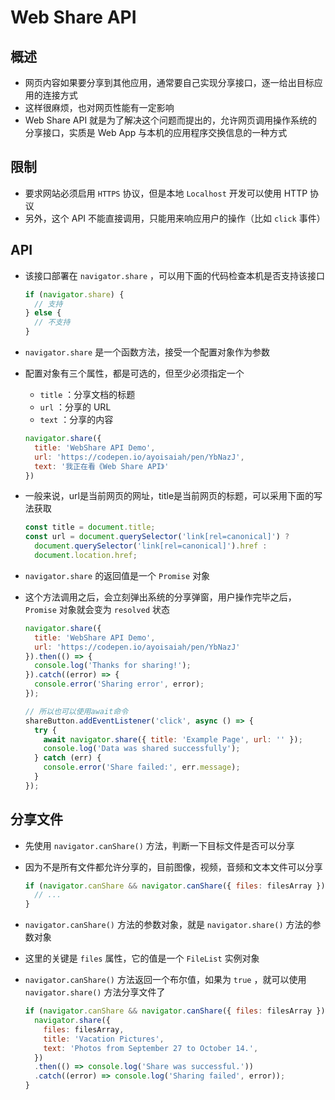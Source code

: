 # Web Share API

## 概述

+ 网页内容如果要分享到其他应用，通常要自己实现分享接口，逐一给出目标应用的连接方式
+ 这样很麻烦，也对网页性能有一定影响
+ Web Share API 就是为了解决这个问题而提出的，允许网页调用操作系统的分享接口，实质是 Web App 与本机的应用程序交换信息的一种方式

## 限制

+ 要求网站必须启用 `HTTPS` 协议，但是本地 `Localhost` 开发可以使用 HTTP 协议
+ 另外，这个 API 不能直接调用，只能用来响应用户的操作（比如 `click` 事件）

## API

+ 该接口部署在 `navigator.share` ，可以用下面的代码检查本机是否支持该接口

  ```js
  if (navigator.share) {
    // 支持
  } else {
    // 不支持
  }
  ```

+ `navigator.share` 是一个函数方法，接受一个配置对象作为参数
+ 配置对象有三个属性，都是可选的，但至少必须指定一个

  + `title` ：分享文档的标题
  + `url` ：分享的 URL
  + `text` ：分享的内容

  ```js
  navigator.share({
    title: 'WebShare API Demo',
    url: 'https://codepen.io/ayoisaiah/pen/YbNazJ',
    text: '我正在看《Web Share API》'
  })
  ```

+ 一般来说，url是当前网页的网址，title是当前网页的标题，可以采用下面的写法获取

  ```js
  const title = document.title;
  const url = document.querySelector('link[rel=canonical]') ?
    document.querySelector('link[rel=canonical]').href :
    document.location.href;
  ```

+ `navigator.share` 的返回值是一个 `Promise` 对象
+ 这个方法调用之后，会立刻弹出系统的分享弹窗，用户操作完毕之后，`Promise` 对象就会变为 `resolved` 状态

  ```js
  navigator.share({
    title: 'WebShare API Demo',
    url: 'https://codepen.io/ayoisaiah/pen/YbNazJ'
  }).then(() => {
    console.log('Thanks for sharing!');
  }).catch((error) => {
    console.error('Sharing error', error);
  });
  ```

  ```js
  // 所以也可以使用await命令
  shareButton.addEventListener('click', async () => {
    try {
      await navigator.share({ title: 'Example Page', url: '' });
      console.log('Data was shared successfully');
    } catch (err) {
      console.error('Share failed:', err.message);
    }
  });
  ```

## 分享文件

+ 先使用 `navigator.canShare()` 方法，判断一下目标文件是否可以分享
+ 因为不是所有文件都允许分享的，目前图像，视频，音频和文本文件可以分享

  ```js
  if (navigator.canShare && navigator.canShare({ files: filesArray })) {
    // ...
  }
  ```

+ `navigator.canShare()` 方法的参数对象，就是 `navigator.share()` 方法的参数对象
+ 这里的关键是 `files` 属性，它的值是一个 `FileList` 实例对象

+ `navigator.canShare()` 方法返回一个布尔值，如果为 `true` ，就可以使用 `navigator.share()` 方法分享文件了

  ```js
  if (navigator.canShare && navigator.canShare({ files: filesArray })) {
    navigator.share({
      files: filesArray,
      title: 'Vacation Pictures',
      text: 'Photos from September 27 to October 14.',
    })
    .then(() => console.log('Share was successful.'))
    .catch((error) => console.log('Sharing failed', error));
  }
  ```
